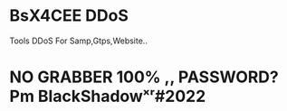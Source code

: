 # BsX4CEE DDoS
Tools DDoS For Samp,Gtps,Website..
# NO GRABBER 100% ,, PASSWORD? Pm BlackShadowˣʳ#2022

